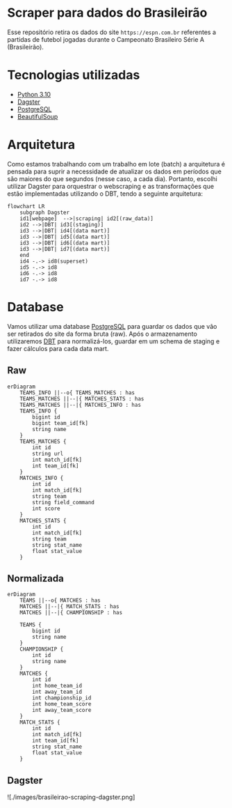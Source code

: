 # Scraper para dados do Brasileirão

Esse repositório retira os dados do site `https://espn.com.br` referentes a partidas de futebol jogadas durante o Campeonato Brasileiro Série A (Brasileirão).


# Tecnologias utilizadas

- [Python 3.10](https://www.python.org/)
- [Dagster](https://dagster.io/)
- [PostgreSQL](https://www.postgresql.org/)
- [BeautifulSoup](https://www.crummy.com/software/BeautifulSoup/)

# Arquitetura

Como estamos trabalhando com um trabalho em lote (batch) a arquitetura é pensada para suprir a necessidade de atualizar os dados em períodos que são maiores do que segundos (nesse caso, a cada dia). Portanto, escolhi utilizar Dagster para orquestrar o webscraping e as transformações que estão implementadas utilizando o DBT, tendo a seguinte arquitetura:

```mermaid
flowchart LR
    subgraph Dagster
    id1[webpage]  -->|scraping| id2[(raw_data)]
    id2 -->|DBT| id3[(staging)]
    id3 -->|DBT| id4[(data mart)]
    id3 -->|DBT| id5[(data mart)]
    id3 -->|DBT| id6[(data mart)]
    id3 -->|DBT| id7[(data mart)]
    end
    id4 -.-> id8(superset)
    id5 -.-> id8
    id6 -.-> id8
    id7 -.-> id8
```

# Database

Vamos utilizar uma database [PostgreSQL](https://www.postgresql.org/) para guardar os dados que vão ser retirados do site da forma bruta (raw). Após o armazenamento utilizaremos [DBT](https://www.getdbt.com/) para normalizá-los, guardar em um schema de staging e fazer cálculos para cada data mart.

## Raw

```mermaid
erDiagram
    TEAMS_INFO ||--o{ TEAMS_MATCHES : has
    TEAMS_MATCHES ||--|{ MATCHES_STATS : has
    TEAMS_MATCHES ||--|{ MATCHES_INFO : has
    TEAMS_INFO {
        bigint id
        bigint team_id[fk]
        string name
    }
    TEAMS_MATCHES {
        int id
        string url
        int match_id[fk]
        int team_id[fk]
    }
    MATCHES_INFO {
        int id
        int match_id[fk]
        string team
        string field_command
        int score
    }
    MATCHES_STATS {
        int id
        int match_id[fk]
        string team
        string stat_name
        float stat_value
    }
```

## Normalizada

```mermaid
erDiagram
    TEAMS ||--o{ MATCHES : has
    MATCHES ||--|{ MATCH_STATS : has
    MATCHES ||--|{ CHAMPIONSHIP : has

    TEAMS {
        bigint id
        string name
    }
    CHAMPIONSHIP {
        int id
        string name
    }
    MATCHES {
        int id
        int home_team_id
        int away_team_id
        int championship_id
        int home_team_score
        int away_team_score
    }
    MATCH_STATS {
        int id
        int match_id[fk]
        int team_id[fk]
        string stat_name
        float stat_value
    }
```

## Dagster

![./images/brasileirao-scraping-dagster.png]
